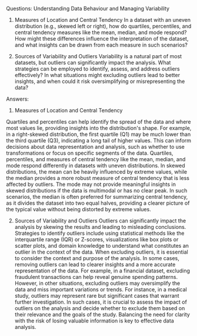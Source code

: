 Questions:
Understanding Data Behaviour and Managing Variability

1. Measures of Location and Central Tendency 
In a dataset with an uneven distribution (e.g., skewed left or right), how do quartiles, percentiles, and central tendency measures like the mean, median, and mode respond? How might these differences influence the interpretation of the dataset, and what insights can be drawn from each measure in such scenarios? 

2. Sources of Variability and Outliers
Variability is a natural part of most datasets, but outliers can significantly impact the analysis. What strategies can be employed to identify, assess, and address outliers effectively? In what situations might excluding outliers lead to better insights, and when could it risk oversimplifying or misrepresenting the data? 

Answers:
1. Measures of Location and Central Tendency

Quartiles and percentiles can help identify the spread of the data and where most values lie, providing insights into the distribution's shape. For example, in a right-skewed distribution, the first quartile (Q1) may be much lower than the third quartile (Q3), indicating a long tail of higher values. This can inform decisions about data representation and analysis, such as whether to use transformations or focus on specific segments of the data.
Quartiles, percentiles, and measures of central tendency like the mean, median, and mode respond differently in datasets with uneven distributions. In skewed distributions, the mean can be heavily influenced by extreme values, while the median provides a more robust measure of central tendency that is less affected by outliers. The mode may not provide meaningful insights in skewed distributions if the data is multimodal or has no clear peak.
In such scenarios, the median is often preferred for summarizing central tendency, as it divides the dataset into two equal halves, providing a clearer picture of the typical value without being distorted by extreme values.

2. Sources of Variability and Outliers
Outliers can significantly impact the analysis by skewing the results and leading to misleading conclusions. Strategies to identify outliers include using statistical methods like the interquartile range (IQR) or Z-scores, visualizations like box plots or scatter plots, and domain knowledge to understand what constitutes an outlier in the context of the data.
When excluding outliers, it is essential to consider the context and purpose of the analysis. In some cases, removing outliers can lead to clearer insights and a more accurate representation of the data. For example, in a financial dataset, excluding fraudulent transactions can help reveal genuine spending patterns. However, in other situations, excluding outliers may oversimplify the data and miss important variations or trends. For instance, in a medical study, outliers may represent rare but significant cases that warrant further investigation. 
In such cases, it is crucial to assess the impact of outliers on the analysis and decide whether to exclude them based on their relevance and the goals of the study. Balancing the need for clarity with the risk of losing valuable information is key to effective data analysis.